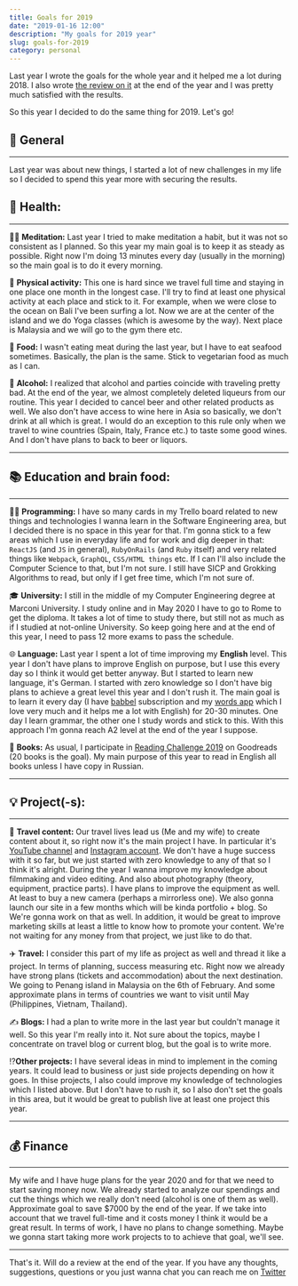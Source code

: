 ```yaml
---
title: Goals for 2019
date: "2019-01-16 12:00"
description: "My goals for 2019 year"
slug: goals-for-2019
category: personal
---
```


Last year I wrote the goals for the whole year and it helped me a lot during 2018. I also wrote [the review on it](https://dpashutskii.com/goals-for-2018-summary/) at the end of the year and I was pretty much satisfied with the results.

So this year I decided to do the same thing for 2019. Let's go!

## 💪 General

---

Last year was about new things, I started a lot of new challenges in my life so I decided to spend this year more with securing the results.

## 🏃 Health:

---

🧘‍♂️ **Meditation:**
Last year I tried to make meditation a habit, but it was not so consistent as I planned. So this year my main goal is to keep it as steady as possible.
Right now I'm doing 13 minutes every day (usually in the morning) so the main goal is to do it every morning.

🏃 **Physical activity:**
This one is hard since we travel full time and staying in one place one month in the longest case.
I'll try to find at least one physical activity at each place and stick to it. For example, when we were close to the ocean on Bali I've been surfing a lot. Now we are at the center of the island and we do Yoga classes (which is awesome by the way). Next place is Malaysia and we will go to the gym there etc.

🍲 **Food:**
I wasn't eating meat during the last year, but I have to eat seafood sometimes. Basically, the plan is the same. Stick to vegetarian food as much as I can.

🥂 **Alcohol:**
I realized that alcohol and parties coincide with traveling pretty bad. At the end of the year, we almost completely deleted liqueurs from our routine.
This year I decided to cancel beer and other related products as well. We also don't have access to wine here in Asia so basically, we don't drink at all which is great.
I would do an exception to this rule only when we travel to wine countries (Spain, Italy, France etc.) to taste some good wines. And I don't have plans to back to beer or liquors.

---

## 📚 Education and brain food:

---

👨‍💻 **Programming:**
I have so many cards in my Trello board related to new things and technologies I wanna learn in the Software Engineering area, but I decided there is no space in this year for that.
I'm gonna stick to a few areas which I use in everyday life and for work and dig deeper in that: `ReactJS` (and `JS` in general), `RubyOnRails` (and `Ruby` itself) and very related things like `Webpack`, `GraphQL`, `CSS/HTML things` etc.
If I can I'll also include the Computer Science to that, but I'm not sure. I still have SICP and Grokking Algorithms to read, but only if I get free time, which I'm not sure of.

🎓 **University:**
I still in the middle of my Computer Engineering degree at Marconi University. I study online and in May 2020 I have to go to Rome to get the diploma. It takes a lot of time to study there, but still not as much as if I studied at not-online University.
So keep going here and at the end of this year, I need to pass 12 more exams to pass the schedule.

🌐 **Language:**
Last year I spent a lot of time improving my **English** level. This year I don't have plans to improve English on purpose, but I use this every day so I think it would get better anyway.
But I started to learn new language, it's German. I started with zero knowledge so I don't have big plans to achieve a great level this year and I don't rush it. The main goal is to learn it every day (I have [babbel](https://www.babbel.com/) subscription and my [words app](https://lingvist.com/) which I love very much and it helps me a lot with English) for 20-30 minutes. One day I learn grammar, the other one I study words and stick to this. With this approach I'm gonna reach A2 level at the end of the year I suppose.

📘 **Books:**
As usual, I participate in [Reading Challenge 2019](https://www.goodreads.com/user_challenges/14843561) on Goodreads (20 books is the goal). My main purpose of this year to read in English all books unless I have copy in Russian.

---

## 💡 Project(-s):

---

🧳 **Travel content:**
Our travel lives lead us (Me and my wife) to create content about it, so right now it's the main project I have. In particular it's [YouTube channel](https://www.youtube.com/channel/UCtZd4Chy6nqjX1X06ypzEgw) and [Instagram account](https://www.instagram.com/dnjourney/). We don't have a huge success with it so far, but we just started with zero knowledge to any of that so I think it's alright.
During the year I wanna improve my knowledge about filmmaking and video editing. And also about photography (theory, equipment, practice parts). I have plans to improve the equipment as well. At least to buy a new camera (perhaps a mirrorless one).
We also gonna launch our site in a few months which will be kinda portfolio + blog. So We're gonna work on that as well.
In addition, it would be great to improve marketing skills at least a little to know how to promote your content.
We're not waiting for any money from that project, we just like to do that.

✈️ **Travel:**
I consider this part of my life as project as well and thread it like a project. In terms of planning, success measuring etc.
Right now we already have strong plans (tickets and accommodation) about the next destination. We going to Penang island in Malaysia on the 6th of February. And some approximate plans in terms of countries we want to visit until May (Philippines, Vietnam, Thailand).

✍️ **Blogs:**
I had a plan to write more in the last year but couldn't manage it well. So this year I'm really into it. Not sure about the topics, maybe I concentrate on travel blog or current blog, but the goal is to write more.

⁉️**Other projects:**
I have several ideas in mind to implement in the coming years. It could lead to business or just side projects depending on how it goes. In thise projects, I also could improve my knowledge of technologies which I listed above.
But I don't have to rush it, so I also don't set the goals in this area, but it would be great to publish live at least one project this year.

---

## 💰 Finance

---

My wife and I have huge plans for the year 2020 and for that we need to start saving money now. We already started to analyze our spendings and cut the things which we really don't need (alcohol is one of them as well).
Approximate goal to save \$7000 by the end of the year. If we take into account that we travel full-time and it costs money I think it would be a great result.
In terms of work, I have no plans to change something. Maybe we gonna start taking more work projects to to achieve that goal, we'll see.

---

That's it. Will do a review at the end of the year.
If you have any thoughts, suggestions, questions or you just wanna chat you can reach me on [Twitter](https://twitter.com/)
